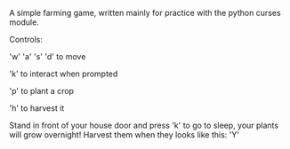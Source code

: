 A simple farming game, written mainly for practice with the python curses module.

Controls:

'w' 'a' 's' 'd' to move

'k' to interact when prompted

'p' to plant a crop

'h' to harvest it

Stand in front of your house door and press 'k' to go to sleep, your plants will grow overnight! Harvest them when they looks like this: 'Y'
